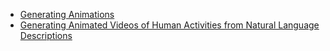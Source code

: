 * [Generating Animations](https://github.com/tensorflow/docs/blob/master/site/en/tutorials/generative/dcgan.ipynb)
* [Generating Animated Videos of Human Activities from Natural Language Descriptions](https://nips2018vigil.github.io/static/papers/accepted/9.pdf)

